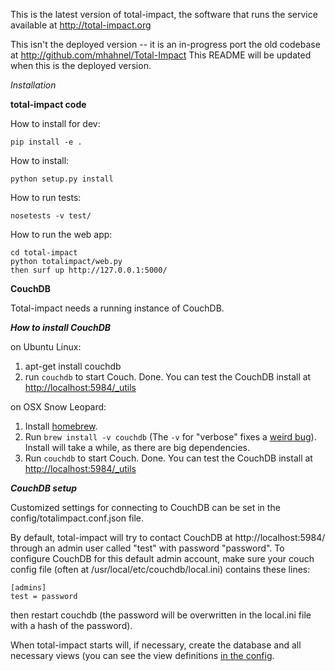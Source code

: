 This is the latest version of total-impact, the software that runs the service available at http://total-impact.org

This isn't the deployed version -- it is an in-progress port the old codebase at http://github.com/mhahnel/Total-Impact
This README will be updated when this is the deployed version.

_Installation_

__total-impact code__

How to install for dev:

    pip install -e .

How to install:

    python setup.py install

How to run tests:

    nosetests -v test/

How to run the web app:

    cd total-impact
    python totalimpact/web.py
    then surf up http://127.0.0.1:5000/

__CouchDB__

Total-impact needs a running instance of CouchDB.

___How to install CouchDB___

on Ubuntu Linux:  

1. apt-get install couchdb
1. run `couchdb` to start Couch. Done. You can test the CouchDB install at <http://localhost:5984/_utils>

on OSX Snow Leopard:

1. Install [homebrew](http://mxcl.github.com/homebrew/).
1. Run `brew install -v couchdb` (The `-v` for "verbose" fixes a [weird bug](http://code418.com/blog/2012/02/22/couchdb-osx-lion-verbose/)). Install will take a while, as there are big dependencies.
1. Run `couchdb` to start Couch. Done. You can test the CouchDB install at <http://localhost:5984/_utils>


___CouchDB setup___

Customized settings for connecting to CouchDB can be set in the config/totalimpact.conf.json file.

By default, total-impact will try to contact CouchDB at http://localhost:5984/ through an admin user  called "test" with password "password".
To configure CouchDB for this default admin account, make sure your couch config file (often at /usr/local/etc/couchdb/local.ini) contains these lines:

    [admins]
    test = password

then restart couchdb (the password will be overwritten in the local.ini file with a hash of the password).

When total-impact starts will, if necessary, create the database and all necessary views 
(you can see the view definitions [in the config](https://github.com/total-impact/total-impact/blob/master/config/totalimpact.conf.json).


